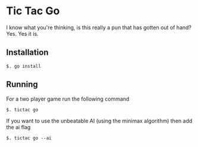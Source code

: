 # Tic Tac Go

I know what you're thinking, is this really a pun that has gotten out of hand? Yes. Yes it is.

## Installation

    $. go install

## Running

For a two player game run the following command

    $. tictac go

If you want to use the unbeatable AI (using the minimax algorithm) then add the ai flag

    $. tictac go --ai
